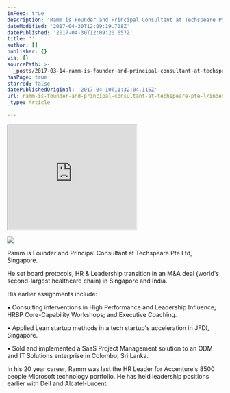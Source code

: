 ```yaml
---
inFeed: true
description: 'Ramm is Founder and Principal Consultant at Techspeare Pte Ltd, Singapore.'
dateModified: '2017-04-30T12:09:19.708Z'
datePublished: '2017-04-30T12:09:20.657Z'
title: ''
author: []
publisher: {}
via: {}
sourcePath: >-
  _posts/2017-03-14-ramm-is-founder-and-principal-consultant-at-techspeare-pte-l.md
hasPage: true
starred: false
datePublishedOriginal: '2017-04-10T11:32:04.115Z'
url: ramm-is-founder-and-principal-consultant-at-techspeare-pte-l/index.html
_type: Article

---
```

<iframe src="https://the-grid.github.io/ed-userhtml/?g=eJx1jrEOgjAURXe-4tq9bZSJpGUxJO58QWkfESKU9D2N_L0xJG6O5547HHfSGr2EIsgjbs-h37KgWwZKuOZE0LqtAMexTJtA9o28EnqLncMrHKvClLy6sz5QP3JIVBQC72tEopEKuESvrJ3Z_H5sYl5sfWnqc1ObmVXr7GHayn2zujX9j_oAB_874Q" height="244" style=""></iframe>

![](https://the-grid-user-content.s3-us-west-2.amazonaws.com/42558731-e227-4d39-9b28-824d06ede12f.jpg)

Ramm is Founder and Principal Consultant at Techspeare Pte Ltd, Singapore.

He set board protocols, HR & Leadership transition in an M&A deal (world's second-largest healthcare chain) in Singapore and India.

His earlier assignments include:

• Consulting interventions in High Performance and Leadership Influence; HRBP Core-Capability Workshops; and Executive Coaching.

• Applied Lean startup methods in a tech startup's acceleration in JFDI, Singapore.

• Sold and implemented a SaaS Project Management solution to an ODM and IT Solutions enterprise in Colombo, Sri Lanka.

In his 20 year career, Ramm was last the HR Leader for Accenture's 8500 people Microsoft technology portfolio. He has held leadership positions earlier with Dell and Alcatel-Lucent.